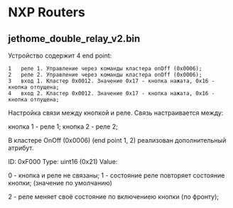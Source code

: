 NXP Routers
=============================

jethome_double_relay_v2.bin
---------------------------

Устройство содержит 4 end point:

    1   реле 1. Управление через команды кластера onOff (0x0006);
    2   реле 2. Управление через команды кластера onOff (0x0006);
    3   вход 1. Кластер 0x0012. Значение 0x17 - кнопка нажата, 0x16 - кнопка отпущена;
    4   вход 2. Кластер 0x0012. Значение 0x17 - кнопка нажата, 0x16 - кнопка отпущена;

Настройка связи между кнопкой и реле.
Связь настраивается между:

кнопка 1 - реле 1;
кнопка 2 - реле 2;

В кластере OnOff (0x0006) (end point 1, 2) реализован дополнительный атрибут.

ID: 0xF000
Type: uint16 (0x21)
Value:

0 - кнопка и реле не связаны;
1 - состояние реле повторяет состояние кнопки; (значение по умолчанию)

2 - реле меняет своё состояние по включениею кнопки (по фронту);